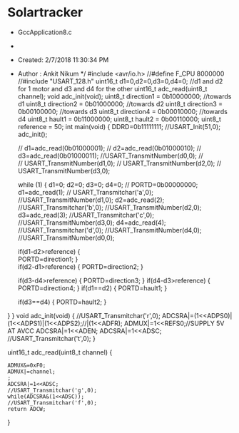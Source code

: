 # Solartracker
 * GccApplication8.c
 *
 * Created: 2/7/2018 11:30:34 PM
 * Author : Ankit Nikum
 */ 
#include <avr/io.h>	
//#define F_CPU 8000000
//#include "USART_128.h"
uint16_t d1=0,d2=0,d3=0,d4=0;	//d1 and d2 for 1 motor and d3 and d4 for the other
uint16_t adc_read(uint8_t channel);
void adc_init(void);
uint8_t direction1 = 0b10000000; //towards d1
uint8_t direction2 = 0b01000000; //towards d2
uint8_t direction3 = 0b00100000; //towards d3
uint8_t direction4 = 0b00010000; //towards d4
uint8_t hault1 = 0b11000000; 
uint8_t hault2 = 0b00110000; 
uint8_t reference = 50;
int main(void)
{
	DDRD=0b11111111;
	//USART_Init(51,0);
	adc_init();		
		
 	//	d1=adc_read(0b01000001);
// 		d2=adc_read(0b01000010);
// 		d3=adc_read(0b01000011);
	//USART_TransmitNumber(d0,0);
// 	
// 		USART_TransmitNumber(d1,0);
// 		USART_TransmitNumber(d2,0);
// 		USART_TransmitNumber(d3,0);

	while (1) 
    {
		d1=0;
		d2=0;
		d3=0;
		d4=0;
//		PORTD=0b00000000;
		d1=adc_read(1);
	//	USART_Transmitchar('a',0);
		//USART_TransmitNumber(d1,0);
		d2=adc_read(2);
		//USART_Transmitchar('b',0);
		//USART_TransmitNumber(d2,0);
		d3=adc_read(3);
		//USART_Transmitchar('c',0);
		//USART_TransmitNumber(d3,0);
		d4=adc_read(4);
		//USART_Transmitchar('d',0);
		//USART_TransmitNumber(d4,0);
			//USART_TransmitNumber(d0,0);
	

	if(d1-d2>reference)
	{	
		PORTD=direction1;
    }	
	if(d2-d1>reference)
	{
		PORTD=direction2;
	}

	if(d3-d4>reference)
	{
		PORTD=direction3;
	}
	if(d4-d3>reference)
	{
		PORTD=direction4;
	}
	if(d1==d2)
	{
		PORTD=hault1;
	}
	
	if(d3==d4)
	{
		PORTD=hault2;
	}
	
}
}
void adc_init(void)
{
	//USART_Transmitchar('r',0);
	ADCSRA|=(1<<ADPS0)|(1<<ADPS1)|(1<<ADPS2);//|(1<<ADFR);
	ADMUX|=1<<REFS0;//SUPPLY 5V AT AVCC
	ADCSRA|=1<<ADEN;
	ADCSRA|=1<<ADSC;
	//USART_Transmitchar('t',0);
}

uint16_t adc_read(uint8_t channel)
{
	
	ADMUX&=0xF0;
	ADMUX|=channel;																										;
	ADCSRA|=1<<ADSC;
	//USART_Transmitchar('g',0);
	while(ADCSRA&(1<<ADSC));
	//USART_Transmitchar('f',0);
	return ADCW;
}
